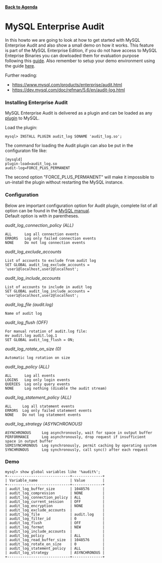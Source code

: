 **[Back to Agenda](./../README.md)**

# MySQL Enterprise Audit

In this howto we are going to look at how to get started with MySQL Enterprise Audit and also show a small demo on how it works. This feature is part of the MySQL Enterprise Edition, if you do not have access to MySQL Enteprise Binaries you can dowloaded them for evaluation purpose following this [guide](/howtos/edelivery-ee.md). Also remember to setup your demo environment using the guide [here](/howtos/install.md).

Further reading:
* https://www.mysql.com/products/enterprise/audit.html
* https://dev.mysql.com/doc/refman/5.6/en/audit-log.html


### Installing Enterprise Audit
MySQL Enterprise Audit is delivered as a plugin and can be loaded as any [plugin](https://dev.mysql.com/doc/refman/5.6/en/server-plugin-loading.html) to MySQL. 

Load the plugin:
```
mysql> INSTALL PLUGIN audit_log SONAME 'audit_log.so';
```

The command for loading the Audit plugin can also be put in the configuraton file like:
```
[mysqld]
plugin-load=audit_log.so
audit-log=FORCE_PLUS_PERMANENT
```
The second option "FORCE_PLUS_PERMANENT" will make it impossible to un-install the plugin without restarting the MySQL instance.

### Configuration
Below are important configuration option for Audit plugin, complete list of all option can be found in the [MySQL manual](https://dev.mysql.com/doc/refman/5.6/en/audit-log-reference.html).   
Default option is with in parentheses.

*audit_log_connection_policy (ALL)*  
```
ALL      Log all connection events
ERRORS   Log only failed connection events
NONE     Do not log connection events
```

*audit_log_exclude_accounts*
```
List of accounts to exclude from audit log
SET GLOBAL audit_log_exclude_accounts = 'user1@localhost,user2@localhost';
```

*audit_log_include_accounts*
```
List of accounts to include in audit log
SET GLOBAL audit_log_include_accounts = 'user1@localhost,user2@localhost';
```

*audit_log_file (audit.log)*
```
Name of audit log
```

*audit_log_flush (OFF)*
```
For manual rotation of audit.log file:
mv audit.log audit.log.1
SET GLOBAL audit_log_flush = ON;
```

*audit_log_rotate_on_size (0)*
```
Automatic log rotation on size
```

*audit_log_policy (ALL)*
```
ALL      Log all events
LOGINS   Log only login events
QUERIES  Log only query events
NONE     Log nothing (disable the audit stream)
```

*audit_log_statement_policy (ALL)*
```
ALL     Log all statement events
ERRORS  Log only failed statement events
NONE    Do not log statement events
```

*audit_log_strategy (ASYNCHRONOUS)*  
```
ASYNCHRONOUS     Log asynchronously, wait for space in output buffer
PERFORMANCE      Log asynchronously, drop request if insufficient space in output buffer
SEMISYNCHRONOUS  Log synchronously, permit caching by operating system
SYNCHRONOUS      Log synchronously, call sync() after each request
```


### Demo


```
mysql> show global variables like '%audit%';
+-----------------------------+--------------+
| Variable_name               | Value        |
+-----------------------------+--------------+
| audit_log_buffer_size       | 1048576      |
| audit_log_compression       | NONE         |
| audit_log_connection_policy | ALL          |
| audit_log_current_session   | OFF          |
| audit_log_encryption        | NONE         |
| audit_log_exclude_accounts  |              |
| audit_log_file              | audit.log    |
| audit_log_filter_id         | 0            |
| audit_log_flush             | OFF          |
| audit_log_format            | NEW          |
| audit_log_include_accounts  |              |
| audit_log_policy            | ALL          |
| audit_log_read_buffer_size  | 1048576      |
| audit_log_rotate_on_size    | 0            |
| audit_log_statement_policy  | ALL          |
| audit_log_strategy          | ASYNCHRONOUS |
+-----------------------------+--------------+
```



